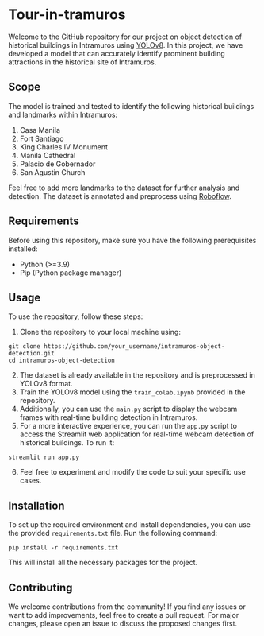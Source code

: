 # Tour-in-tramuros

Welcome to the GitHub repository for our project on object detection of historical buildings in Intramuros using [YOLOv8](https://github.com/ultralytics/ultralytics). In this project, we have developed a model that can accurately identify prominent building attractions in the historical site of Intramuros.

## Scope 

The model is trained and tested to identify the following historical buildings and landmarks within Intramuros:

1. Casa Manila
2. Fort Santiago
3. King Charles IV Monument
4. Manila Cathedral
5. Palacio de Gobernador
6. San Agustin Church

Feel free to add more landmarks to the dataset for further analysis and detection. The dataset is annotated and preprocess using [Roboflow](https://roboflow.com/).

## Requirements

Before using this repository, make sure you have the following prerequisites installed:
* Python (>=3.9)
* Pip (Python package manager)


## Usage

To use the repository, follow these steps:

1. Clone the repository to your local machine using:
```
git clone https://github.com/your_username/intramuros-object-detection.git
cd intramuros-object-detection
```
2. The dataset is already available in the repository and is preprocessed in YOLOv8 format.
3. Train the YOLOv8 model using the `train_colab.ipynb` provided in the repository.
4. Additionally, you can use the `main.py` script to display the webcam frames with real-time building detection in Intramuros.
5. For a more interactive experience, you can run the `app.py` script to access the Streamlit web application for real-time webcam detection of historical buildings. To run it: 
```
streamlit run app.py
```
6. Feel free to experiment and modify the code to suit your specific use cases.


## Installation

To set up the required environment and install dependencies, you can use the provided `requirements.txt` file. Run the following command:

```
pip install -r requirements.txt
```
This will install all the necessary packages for the project.

## Contributing

We welcome contributions from the community! If you find any issues or want to add improvements, feel free to create a pull request. For major changes, please open an issue to discuss the proposed changes first.
